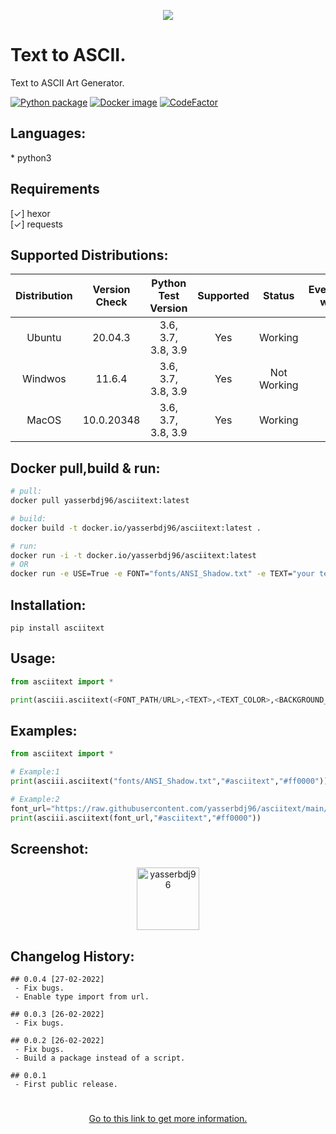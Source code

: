 <p align="center"><img align="center" src="https://raw.githubusercontent.com/yasserbdj96/asciitext/main/screenshot/screenshot_0.png"></p>


<h1>Text to ASCII.</h1>

<p>Text to ASCII Art Generator.</p>

[![Python package](https://github.com/yasserbdj96/asciitext/actions/workflows/python-app.yml/badge.svg?branch=main)](https://github.com/yasserbdj96/asciitext/actions/workflows/python-app.yml) [![Docker image](https://github.com/yasserbdj96/asciitext/actions/workflows/docker-image.yml/badge.svg)](https://github.com/yasserbdj96/asciitext/actions/workflows/docker-image.yml) [![CodeFactor](https://www.codefactor.io/repository/github/yasserbdj96/asciitext/badge)](https://www.codefactor.io/repository/github/yasserbdj96/asciitext)

<h2>Languages:</h2>
* python3

<h2>Requirements</h2>
[✓] hexor<br>
[✓] requests

<h2>Supported Distributions:</h2>

| Distribution | Version Check     | Python Test Version | Supported | Status      | Everything works |
| :----------: | :---------------: | :-----------------: | :-------: | :---------: | :--------------: |
| Ubuntu       | 20.04.3           | 3.6, 3.7, 3.8, 3.9  | Yes       | Working     | Yes              |
| Windwos      | 11.6.4            | 3.6, 3.7, 3.8, 3.9  | Yes       | Not Working | No               |
| MacOS        | 10.0.20348        | 3.6, 3.7, 3.8, 3.9  | Yes       | Working     | Yes              |

<h2>Docker pull,build & run:</h2>

```bash
# pull:
docker pull yasserbdj96/asciitext:latest

# build:
docker build -t docker.io/yasserbdj96/asciitext:latest .

# run:
docker run -i -t docker.io/yasserbdj96/asciitext:latest
# OR
docker run -e USE=True -e FONT="fonts/ANSI_Shadow.txt" -e TEXT="your text" -e COLOR="#ff0000" -e COLOR_BG="#ffffff" -i -t docker.io/yasserbdj96/asciitext:latest
```


<h2>Installation:</h2>

```
pip install asciitext
```

<h2>Usage:</h2>

```python
from asciitext import *

print(asciii.asciitext(<FONT_PATH/URL>,<TEXT>,<TEXT_COLOR>,<BACKGROUND_COLOR>,<COLOR_TYPE>))
```

<h2>Examples:</h2>

```python
from asciitext import *

# Example:1
print(asciii.asciitext("fonts/ANSI_Shadow.txt","#asciitext","#ff0000"))

# Example:2
font_url="https://raw.githubusercontent.com/yasserbdj96/asciitext/main/fonts/Calvin_S.txt"
print(asciii.asciitext(font_url,"#asciitext","#ff0000"))
```

<h2>Screenshot:</h2>

<div align="center">
    <a href="https://raw.githubusercontent.com/yasserbdj96/asciitext/main/screenshot/screenshot_1.png">
        <img alt="yasserbdj96" height="100" src="https://raw.githubusercontent.com/yasserbdj96/asciitext/main/screenshot/screenshot_1.png">
    </a>
</div>

<h2>Changelog History:</h2>

```
## 0.0.4 [27-02-2022]
 - Fix bugs.
 - Enable type import from url.
 
## 0.0.3 [26-02-2022]
 - Fix bugs.

## 0.0.2 [26-02-2022]
 - Fix bugs.
 - Build a package instead of a script.
 
## 0.0.1
 - First public release.
```

<h1></h1> 

<div align="center">
    <a href="http://yasserbdj96.github.io/">Go to this link to get more information.</a>
    <br>
    <a href="https://github.com/yasserbdj96/asciitext" align="center">
        <img align="center"  alt="" src="https://visitor-badge.laobi.icu/badge?page_id=yasserbdj96.asciitext">
    </a>
</div>
